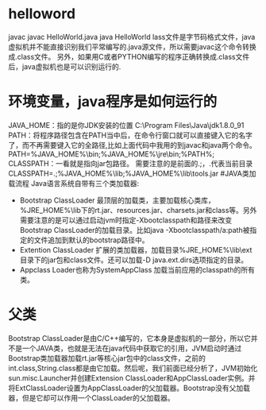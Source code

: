 # helloword
javac javac HelloWorld.java
java HelloWorld
lass文件是字节码格式文件，java虚拟机并不能直接识别我们平常编写的.java源文件，所以需要javac这个命令转换成.class文件。
另外，如果用C或者PYTHON编写的程序正确转换成.class文件后，java虚拟机也是可以识别运行的.
# 环境变量，java程序是如何运行的
JAVA_HOME：指的是你JDK安装的位置
C:\Program Files\Java\jdk1.8.0_91
PATH：将程序路径包含在PATH当中后，在命令行窗口就可以直接键入它的名字了，而不再需要键入它的全路径,比如上面代码中我用的到javac和java两个命令。
PATH=%JAVA_HOME%\bin;%JAVA_HOME%\jre\bin;%PATH%;
CLASSPATH：一看就是指向jar包路径。 需要注意的是前面的.;，.代表当前目录
CLASSPATH=.;%JAVA_HOME%\lib;%JAVA_HOME%\lib\tools.jar
#JAVA类加载流程
Java语言系统自带有三个类加载器: 
 - Bootstrap ClassLoader  最顶层的加载类，主要加载核心类库，%JRE_HOME%\lib下的rt.jar、resources.jar、charsets.jar和class等。另外需要注意的是可以通过启动jvm时指定-Xbootclasspath和路径来改变Bootstrap ClassLoader的加载目录。比如java -Xbootclasspath/a:path被指定的文件追加到默认的bootstrap路径中。 
 - Extention ClassLoader   扩展的类加载器，加载目录%JRE_HOME%\lib\ext目录下的jar包和class文件。还可以加载-D java.ext.dirs选项指定的目录。 
 - Appclass Loader也称为SystemAppClass  加载当前应用的classpath的所有类。  

# 父类
Bootstrap ClassLoader是由C/C++编写的，它本身是虚拟机的一部分，所以它并不是一个JAVA类，也就是无法在java代码中获取它的引用，JVM启动时通过Bootstrap类加载器加载rt.jar等核心jar包中的class文件，之前的int.class,String.class都是由它加载。然后呢，我们前面已经分析了，JVM初始化sun.misc.Launcher并创建Extension ClassLoader和AppClassLoader实例。并将ExtClassLoader设置为AppClassLoader的父加载器。Bootstrap没有父加载器，但是它却可以作用一个ClassLoader的父加载器。
